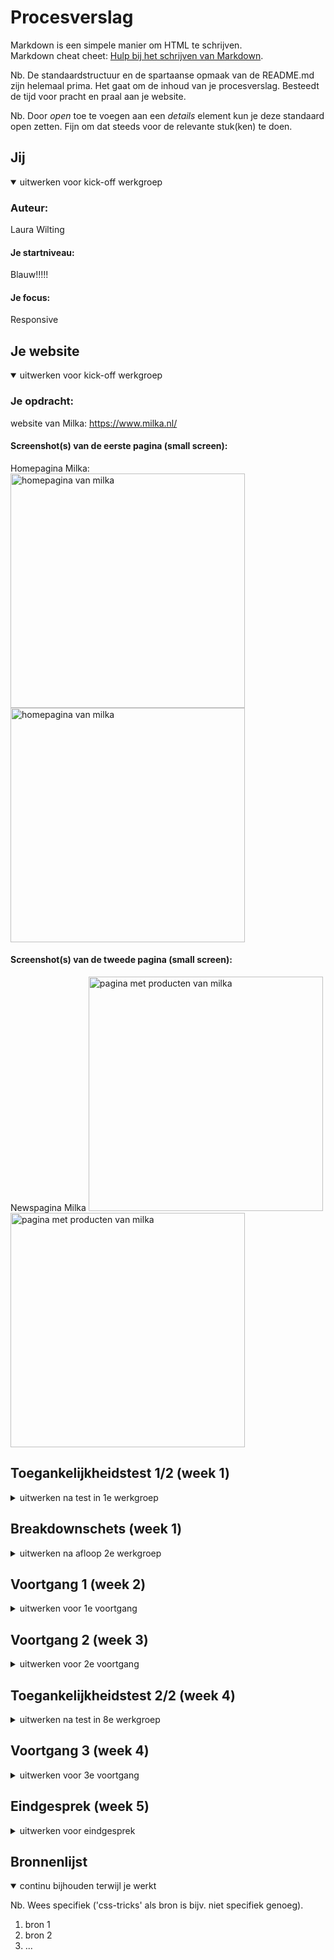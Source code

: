 # Procesverslag
Markdown is een simpele manier om HTML te schrijven.  
Markdown cheat cheet: [Hulp bij het schrijven van Markdown](https://github.com/adam-p/markdown-here/wiki/Markdown-Cheatsheet).

Nb. De standaardstructuur en de spartaanse opmaak van de README.md zijn helemaal prima. Het gaat om de inhoud van je procesverslag. Besteedt de tijd voor pracht en praal aan je website.

Nb. Door *open* toe te voegen aan een *details* element kun je deze standaard open zetten. Fijn om dat steeds voor de relevante stuk(ken) te doen.





## Jij

<details open>
  <summary>uitwerken voor kick-off werkgroep</summary>

  ### Auteur:
  Laura Wilting

  #### Je startniveau:
  Blauw!!!!!

  #### Je focus:
  Responsive
 
</details>





## Je website

<details open>
  <summary>uitwerken voor kick-off werkgroep</summary>

  ### Je opdracht:
  website van Milka:
  https://www.milka.nl/ 

  #### Screenshot(s) van de eerste pagina (small screen): 
  Homepagina Milka:
  <img src="readme-images/homepaginamilka1.png" width="375px" alt="homepagina van milka">
  <img src="readme-images/homepaginamilka2.png" width="375px" alt="homepagina van milka">


  #### Screenshot(s) van de tweede pagina (small screen):
  Newspagina Milka
  <img src="readme-images/nieuwspagina1.png" width="375px" alt="pagina met producten van milka">
  <img src="readme-images/nieuwspagina2.png" width="375px" alt="pagina met producten van milka">

 
</details>



## Toegankelijkheidstest 1/2 (week 1)

<details>
  <summary>uitwerken na test in 1e werkgroep</summary>

  ### Bevindingen
  Ik ben er achter gekomen dat wanneer je bepaalde beperkingen hebt, het gebruiken van een website een stuk moeilijker wordt. 
  
  Zelf vond ik motoriek (de shocks) de vervelenste beperking. De groote buttons kan ik nog wel bedienen maar naar maten deze kleiner worden, wordt dit steeds moeilijker. Ik had met de screenreader toepassen op mijn gekozen website ook nog wel wat moeite. Hij deed het niet helemaal lekker en bleef veel vast lopen. Ook las hij niet alle tekstjes op. 

  #### Screenreader
  De screenreader deed het niet helemaal goed op mijn gekozen website. Hij bleef soms vast lopen en las niet alle stukjes tekst op. 

  Ik ben er nog niet achter hoe ik dit precies kan oplozen. 


  #### Muis en Toetsenbord 
  De muis en toetsenbord reageeren goed op mijn site. De pijltjes van boven naar beneden doen het ook goed. Ik kan alleen niet van links en naar rechts gewegen op de website of van links naar rechts via de buttons.

  Hier een omschrijving van hoe het opgelost kan worden (met indien nodig afbeeldingen)


  #### Motoriek (shocks, elastiekjes)
  De website maakt gebruik van redelijk groote buttons, hierdoor kan je nog redelijke goed navigeren door de website. Zodra de buttons kleiner worden, wordt het een stuk lastiger gemaakt. dan lukt het niet meer. 

  Ik ga de buttons en kopjes in bijvoorbeeld de footer wat grooter maken. Hierdoor maak ik mijn website toegangelijker. 


  #### Visueel (brillen, contrast, kleurenblind, dark/light). 
  De kleuren van de website beleef ik heel anders in de kleurenblind functies. 

  <img src="readme-images/kleurenblind.png" width="375px" alt="ss van de milka pagina met kleurenblind beperking. ">
  <img src="readme-images/ssbeperking.jpg" alt="ss van de milka pagina met kleurenblind beperking.">


</details>



## Breakdownschets (week 1)

<details>
  <summary>uitwerken na afloop 2e werkgroep</summary>

  ### de hele pagina: 
  <img src="readme-images/Breakdownschermmilka.png" width="375px" alt="breakdown van de hele pagina">

  ### dynamisch deel (bijv menu): 
  <img src="readme-images/breakdownscherm2.png" width="375px" alt="breakdown van de nav">

  ### wellicht nog een dynamisch deel (bijv filter): 
  <img src="readme-images/breakdownfooter.png" width="375px" alt="breakdown van nog een dynamisch deel">

</details>





## Voortgang 1 (week 2)

<details>
  <summary>uitwerken voor 1e voortgang</summary>

  ### Stand van zaken
 Ik heb nu bijna al mijn html geschreven en alle plaatjes verwerkt. Dit ging goed en met html schrijen heb ik niet zo veel problemen. CSS en JS daarin tegen vind ik een stuk lastiger. Hier ben ik dan ook nog een beetje bang voor. 
 Ik vind het last om te bepalen waar ik moet beginnen. 

 Ik probeer zometeen een begin te maken met het stylen van mijn eerste pagina. Hoop dat dit een beetje oke gaat, anders kan ik morgen hulp vragen in de les.


  ### Agenda voor meeting
  samen met je groepje opstellen

  | Laura          |  Youri             | Pepijn       | student 4        |
  | ---            | ---                | ---          | ---              |
  | Ik wil graag   |  Youri wil graag   | Pepijn wil                                 
  | weten waar ik  |  weten hoe zijn    | Weten of zijn 
  | het beste mee  |  header het beste  | html semantisch 
  | kan beginnen   |  kan laten werken. | genoeg is.
  |in mijn CSS. 
 


  ### Verslag van meeting
  hier na afloop snel de uitkomsten van de meeting vastleggen

  - We kunnen elkaar lastig op weg helpen via deze manier en willen elkaar daarom graag morgen in de les helpen. 
  - Hulp vragen aan de docent en de student assisenten.

  Feedback na meeting met docent: 

  - Jullie gaan de goede kant op. Probeer eerst te foccusen op alle content en daarna de vormgeving. Werk stap voor stap.

  

</details>





## Voortgang 2 (week 3)

<details>
  <summary>uitwerken voor 2e voortgang</summary>

  ### Stand van zaken
  Ik ben aardig op weg met de eerste pagina van mijn website. Dit gaat redelijk goed! mijn CSS heb ik helemaal netjes gemaakt. 
  Ik loop helaas vast bij mijn footer: 

  <img src="readme-images/Footer.jpg" width="375px" alt="voorbeeld van footer die nog niet goed werkt">

  Gefixt!!!: 

  <img src="readme-images/footerfix.png" width="375px" alt="voorbeeld van footer hoe die er nu uitziet.">

  ### Agenda voor meeting
  samen met je groepje opstellen

  | Laura          |  Youri             | Pepijn     
  | ---            | ---                | ---         
  | Ik wil graag   |  heeft geen vragen | Pepijn wil                                 
  | aan de slag met|  weten hoe zijn    | Weten wat hij  
  | mijn footer.   |  header het beste  | moet toevoegen 
  |                |  kan laten werken. | om zijn website toegangelijk te maken 
  

Laura: Ik wil graag aan de slag met mijn footer. Ik loop bij dit onderdeel vast. 
Pepijn: Wat je extra wit toevoegen qua toegankelijkheid. 
Youri: Heeft geen vragen! 

  ### Verslag van meeting
  hier na afloop snel de uitkomsten van de meeting vastleggen

  - De meeting ging goed en we hebben elkaat zelfs een beetje kunnen helpen. 
  - Youri had geen vragen dus met hem heb ik niet echt gesproken. 
  - 


</details>





## Toegankelijkheidstest 2/2 (week 4)

<details>
  <summary>uitwerken na test in 8e werkgroep</summary>

  ### Bevindingen
  Lijst met je bevindingen die in de test naar voren kwamen (geef ook aan wat er verbeterd is):

  Ik ben er achter gekomen dat de website die ik na maak niet voorzien is van een darkmodus. 
  Dit wil ik dus wel coderen in mijn eigen website. 

  De kleurtjes op mijn eigen website doen het niet. Op de officele website werkt dit wel. Dit ga ik dus nog aanpassen. 

  

  #### Screenreader
  Hier korte omschrijving (met indien nodig afbeeldingen)
  De screenreader loopt goed op mijn website en hij leest alles goed voor. 

  Hier een omschrijving van hoe het opgelost kan worden (met indien nodig afbeeldingen)


  #### Muis en Toetsenbord 
  Hier korte omschrijving (met indien nodig afbeeldingen)
  De muis en het toetsenbord werken goed op mijn gecodeerde website. De pijltjes en tab toets gaan door de navigatie bar en footer heen. Verder heb ik geen knopjes op mijn website. 

  Hier een omschrijving van hoe het opgelost kan worden (met indien nodig afbeeldingen)


  #### Motoriek (shocks, elastiekjes)
  Hier korte omschrijving (met indien nodig afbeeldingen)

  Mijn website is goed te bedienen met de shocken. Dit komt omdat ik gebruik maak van vrij groote knoppen en buttons. 
  De navbar was iets moeilijker te gebruiken.

  Hier een omschrijving van hoe het opgelost kan worden (met indien nodig afbeeldingen)
  Ik heb het lettertype in de navnbar een stuk grooter gemaakt. Hierdoor is de navbar ook goed in gebruik. 

  #### Visueel (brillen, contrast, kleurenblind, dark/light). 
  Hier korte omschrijving (met indien nodig afbeeldingen)

  Met de brillen is mijn site redelijk goed zichbaar. Ik maak gebruik van een duidelijk kleuren contrast en de afbeelding zijn erg groot. 

  Als ik mij website op de kleurenblind opties zet wordt de kleur van de chocolade heel vies. de bruine chocolade reep kleurt bijvoorbeeld groen. 

  Hier een omschrijving van hoe het opgelost kan worden (met indien nodig afbeeldingen)

  Ik wil graag een optie voor alleen de darkmode maken. Hierdoor komt de kleur van de chocola veel mooier over. 

screenshot van mijn site met kleurenblind beperking: 
<br>

<img src="readme-images/kleurenblind.png" width="375px" alt="">

screenshot van mijn op zwart-wit filter beperking, hierdoor komen mijn foto's veel mooier over : 
<br>
<img src="readme-images/zwartwitfuntie.png" width="375px" alt="">

</details>



## Voortgang 3 (week 4)

<details>
  <summary>uitwerken voor 3e voortgang</summary>

  ### Stand van zaken
  Het is mij gelukt mijn tweede pagina af te krijgen. Altans.. ik heb alle content die ik erin wilde, erin staan! Ik heb de afbeeldingen en buttons naast elkaar gezet en heb een nav bar gemaakt. Alles moet nu nog een plekje krijgen..

  waar ik nog aan moet werken: 

  Ik zou graag willen dat mijn nav bar pas zichtbaar wordt als ik naar beneden scrol. Nu zie je hem al meteen als ik de pagina open.
  Ook heb ik moeite met mijn footer. Ik weet niet zo goed hoe ik het voor elkaar krijg dat mijn footer er het zelfde uitziet als op de offiecele website.

  screenshot van hoe mijn footer er nu uitziet..: 

  <img src="readme-images/foutinfooter" width="375px" alt="">


  ### Agenda voor meeting
  samen met je groepje opstellen

  | Laura          | Pepijn             | Youri        
  | ---            | ---                | ---          
  | Hulp bij nav   | was niet bij       | hulp bij     
  | bar en footer  | meeting            | bling bling  
  |                | ...                | toevoegen aan website.    


  ### Verslag van meeting
  hier na afloop snel de uitkomsten van de meeting vastleggen

  - Meeting ging goed. Ik was alleen met Youri.
  - Youi en ik konden elkaar niet verder helpen, omdat we niet wisten hoe we elkaars problemen konden oplossen. 
 

</details>





## Eindgesprek (week 5)

<details>
  <summary>uitwerken voor eindgesprek</summary>

  ### Je uitkomst - karakteristiek screenshots:
  <img src="readme-images/dummy-plaatje.jpg" width="375px" alt="uitomst opdracht 1">


  ### Dit ging goed/Heb ik geleerd: 
  Korte omschrijving met plaatjes

  <img src="readme-images/dummy-plaatje.jpg" width="375px" alt="top">


  ### Dit was lastig/Is niet gelukt:
  Korte omschrijving met plaatjes

  <img src="readme-images/dummy-plaatje.jpg" width="375px" alt="bummer">
</details>





## Bronnenlijst

<details open>
  <summary>continu bijhouden terwijl je werkt</summary>

  Nb. Wees specifiek ('css-tricks' als bron is bijv. niet specifiek genoeg).

  1. bron 1
  2. bron 2
  3. ...

</details>